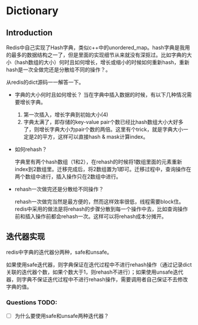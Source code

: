 # Dictionary
## Introduction
Redis中自己实现了Hash字典，类似c++中的unordered_map。hash字典是我用的最多的数据结构之一了，但是里面的实现细节从来就没有深抠过。比如字典的大小（hash数组的大小）何时且如何增长，增长或缩小的时候如何重新hash，重新hash是一次全做完还是分散给不同的操作？。

从redis的dict源码一一解答一下。
* 字典的大小何时且如何增长？
  当在字典中插入数据的时候，有以下几种情况需要增长字典。
  1. 第一次插入，增长字典到初始大小(4)
  2. 字典太满了，即存储的key-value pair个数已经比hash数组大小大好多了，则增长字典大小为pair个数的两倍。这里有个trick，就是字典大小一定是2的平方，这样可以直接hash & mask计算index。

* 如何rehash？
    
    字典里有两个hash数组（1和2），在rehash的时候将1数组里面的元素重新index到2数组里。迁移完成后，将2数组置为1即可。迁移过程中，查询操作在两个数组中进行，插入操作只在2数组中进行。

* rehash一次做完还是分散给不同操作？

    rehash一次做完当然是最方便的，然而这样效率很低，线程需要block住。redis中采用的做法是将rehash的步骤分散到每一个操作中去，比如查询操作前和插入操作前都会rehash一次。这样可以将rehash成本分摊开。

## 迭代器实现
redis中字典的迭代器分两种，safe和unsafe。

如果使用safe迭代器，则字典保证在迭代过程中不进行rehash操作（通过记录dict关联的迭代器个数，如果个数大于1，则rehash不进行）；如果使用unsafe迭代器，则字典不保证迭代过程中不进行rehash操作，需要调用者自己保证不去修改字典的值。

### Questions TODO:
- [ ] 为什么要使用safe和unsafe两种迭代器？
